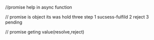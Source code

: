 //promise help in async function


// promise is object 
its was hold three step
1 sucsess-fulfild
2 reject
3 pending

// promise geting value(resolve,reject)

